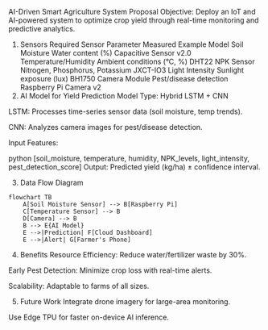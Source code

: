 AI-Driven Smart Agriculture System Proposal
Objective: Deploy an IoT and AI-powered system to optimize crop yield through real-time monitoring and predictive analytics.

1. Sensors Required
Sensor	Parameter Measured	Example Model
Soil Moisture	Water content (%)	Capacitive Sensor v2.0
Temperature/Humidity	Ambient conditions (°C, %)	DHT22
NPK Sensor	Nitrogen, Phosphorus, Potassium	JXCT-IO3
Light Intensity	Sunlight exposure (lux)	BH1750
Camera Module	Pest/disease detection	Raspberry Pi Camera v2
2. AI Model for Yield Prediction
Model Type: Hybrid LSTM + CNN

LSTM: Processes time-series sensor data (soil moisture, temp trends).

CNN: Analyzes camera images for pest/disease detection.

Input Features:

python
[soil_moisture, temperature, humidity, NPK_levels, light_intensity, pest_detection_score]
Output: Predicted yield (kg/ha) ± confidence interval.


3. Data Flow Diagram

```mermaid
flowchart TB
    A[Soil Moisture Sensor] --> B[Raspberry Pi]
    C[Temperature Sensor] --> B
    D[Camera] --> B
    B --> E{AI Model}
    E -->|Prediction| F[Cloud Dashboard]
    E -->|Alert| G[Farmer's Phone]
```
4. Benefits
Resource Efficiency: Reduce water/fertilizer waste by 30%.

Early Pest Detection: Minimize crop loss with real-time alerts.

Scalability: Adaptable to farms of all sizes.

5. Future Work
Integrate drone imagery for large-area monitoring.

Use Edge TPU for faster on-device AI inference.

